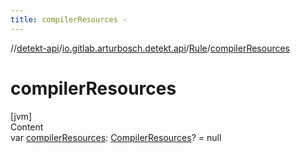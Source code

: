 ```yaml
---
title: compilerResources -
---
```

//[detekt-api](../../index.md)/[io.gitlab.arturbosch.detekt.api](../index.md)/[Rule](index.md)/[compilerResources](compiler-resources.md)



# compilerResources  
[jvm]  
Content  
var [compilerResources](compiler-resources.md): [CompilerResources](../../io.gitlab.arturbosch.detekt.api.internal/-compiler-resources/index.md)? = null  



